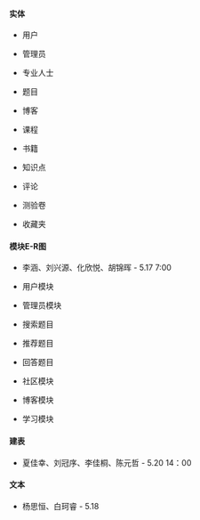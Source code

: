 #### 实体

- 用户

- 管理员

- 专业人士

- 题目

- 博客

- 课程

- 书籍

- 知识点

- 评论

- 测验卷

- 收藏夹

#### 模块E-R图

- 李涵、刘兴源、化欣悦、胡锦晖 - 5.17 7:00

- 用户模块

- 管理员模块

- 搜索题目

- 推荐题目

- 回答题目

- 社区模块

- 博客模块

- 学习模块

#### 建表

- 夏佳幸、刘冠序、李佳桐、陈元哲 - 5.20 14：00

#### 文本

- 杨思恒、白珂睿 - 5.18

